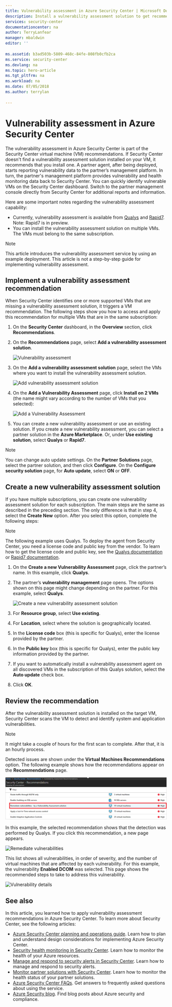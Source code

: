 ```yaml
---
title: Vulnerability assessment in Azure Security Center | Microsoft Docs
description: Install a vulnerability assessment solution to get recommendations in Azure Security Center that can help you protect your virtual machines.
services: security-center
documentationcenter: na
author: TerryLanfear
manager: mbaldwin
editor: ''

ms.assetid: b3ad503b-5809-468c-84fe-808fb0cfb2ca
ms.service: security-center
ms.devlang: na
ms.topic: hero-article
ms.tgt_pltfrm: na
ms.workload: na
ms.date: 07/05/2018
ms.author: terrylan

---
```

# Vulnerability assessment in Azure Security Center

The vulnerability assessment in Azure Security Center is part of the Security Center virtual machine (VM) recommendations. If Security Center doesn't find a vulnerability assessment solution installed on your VM, it recommends that you install one. A partner agent, after being deployed, starts reporting vulnerability data to the partner’s management platform. In turn, the partner's management platform provides vulnerability and health monitoring data back to Security Center. You can quickly identify vulnerable VMs on the Security Center dashboard. Switch to the partner management console directly from Security Center for additional reports and information.

Here are some important notes regarding the vulnerability assessment capability:

* Currently, vulnerability assessment is available from [Qualys](https://www.qualys.com/lp/azure) and [Rapid7](https://www.rapid7.com/products/insightvm/). Note: Rapid7 is in preview.
* You can install the vulnerability assessment solution on multiple VMs. The VMs must belong to the same subscription.

> [!NOTE]
> This article  introduces the vulnerability assessment service by using an example deployment. This article is not a step-by-step guide for implementing vulnerability assessment.
>

## Implement a vulnerability assessment recommendation
When Security Center identifies one or more supported VMs that are missing a vulnerability assessment solution, it triggers a VM recommendation. The following steps show you how to access and apply this recommendation for multiple VMs that are in the same subscription:

1. On the **Security Center** dashboard, in the **Overview** section, click **Recommendations**.
2. On the **Recommendations** page, select **Add a vulnerability assessment solution**.

    ![Vulnerability assessment](./media/security-center-vulnerability-assessment-recommendations/security-center-vulnerability-assessment-fig1-new.png)
3. On the **Add a vulnerability assessment solution** page, select the VMs where you want to install the vulnerability assessment solution.

    ![Add vulnerability assessment solution](./media/security-center-vulnerability-assessment-recommendations/security-center-vulnerability-assessment-fig2-new.png)
4. On the **Add a Vulnerability Assessment** page, click **Install on 2 VMs** (the name might vary according to the number of VMs that you selected):

    ![Add a Vulnerability Assessment](./media/security-center-vulnerability-assessment-recommendations/security-center-vulnerability-assessment-fig3-new.png)
5. You can create a new vulnerability assessment or use an existing solution. If you create a new vulnerability assessment, you can select a partner solution in the **Azure Marketplace**. Or, under **Use existing solution**, select **Qualys** or **Rapid7**.

> [!NOTE]
> You can change auto update settings. On the **Partner Solutions** page, select the partner solution, and then click **Configure**. On the **Configure security solution** page, for **Auto update**, select **ON** or **OFF**.

## Create a new vulnerability assessment solution
If you have multiple subscriptions, you can create one vulnerability assessment solution for each subscription. The main steps are the same as described in the preceding section. The only difference is that in step 4, select the **Create New** option. After you select this option, complete the following steps:

> [!NOTE]
> The following example uses Qualys. To deploy the agent from Security Center, you need a license code and public key from the vendor. To learn how to get the license code and public key, see the [Qualys documentation](https://community.qualys.com/docs/DOC-5823-deploying-qualys-cloud-agents-from-microsoft-azure-security-center) or [Rapid7 documentation](https://insightvm.help.rapid7.com/v1.1/docs/azure-security-center).


1. On the **Create a new Vulnerability Assessment** page, click the partner’s name. In this example, click **Qualys**.
2. The partner’s **vulnerability management** page opens. The options shown on this page might change depending on the partner. For this example, select **Qualys**.

    ![Create a new vulnerability assessment solution](./media/security-center-vulnerability-assessment-recommendations/security-center-vulnerability-assessment-fig4-new.png)
3. For **Resource group**, select **Use existing**.
4. For **Location**, select where the solution is geographically located.
5. In the **License code** box (this is specific for Qualys), enter the license provided by the partner.
6. In the **Public key** box (this is specific for Qualys), enter the public key information provided by the partner.
7. If you want to automatically install a vulnerability assessment agent on all discovered VMs in the subscription of this Qualys solution, select the **Auto update** check box.
8. Click **OK**.

## Review the recommendation
After the vulnerability assessment solution is installed on the target VM, Security Center scans the VM to detect and identify system and application vulnerabilities.

> [!NOTE]
> It might take a couple of hours for the first scan to complete. After that, it is an hourly process.
>
>

Detected issues are shown under the **Virtual Machines Recommendations** option. The following example shows how the recommendations appear on the **Recommendations** page.

![Recommendations page](./media/security-center-vulnerability-assessment-recommendations/security-center-vulnerability-assessment-fig5-new.png)

In this example, the selected recommendation shows that the detection was performed by Qualys. If you click this recommendation, a new page appears.

![Remediate vulnerabilities](./media/security-center-vulnerability-assessment-recommendations/security-center-vulnerability-assessment-fig6-new.png)

This list shows all vulnerabilities, in order of severity, and the number of virtual machines that are affected by each vulnerability. For this example, the vulnerability **Enabled DCOM** was selected. This page shows the recommended steps to take to address this vulnerability.

![Vulnerability details](./media/security-center-vulnerability-assessment-recommendations/security-center-vulnerability-assessment-fig7-new.png)

## See also

In this article, you learned how to apply vulnerability assessment recommendations in Azure Security Center. To learn more about Security Center, see the following articles:

* [Azure Security Center planning and operations guide](security-center-planning-and-operations-guide.md). Learn how to plan and understand design considerations for implementing Azure Security Center.
* [Security health monitoring in Security Center](security-center-monitoring.md). Learn how to monitor the health of your Azure resources.
* [Manage and respond to security alerts in Security Center](security-center-managing-and-responding-alerts.md). Learn how to manage and respond to security alerts.
* [Monitor partner solutions with Security Center](security-center-partner-solutions.md). Learn how to monitor the health status of your partner solutions.
* [Azure Security Center FAQs](security-center-faq.md). Get answers to frequently asked questions about using the service.
* [Azure Security blog](http://blogs.msdn.com/b/azuresecurity/). Find blog posts about Azure security and compliance.
